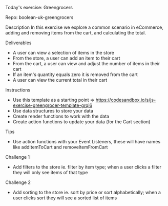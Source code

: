 Today's exercise: Greengrocers

Repo: boolean-uk-greengrocers

Description
In this exercise we explore a common scenario in eCommerce, adding and removing items from the cart, and calculating the total.

Deliverables
- A user can view a selection of items in the store
- From the store, a user can add an item to their cart
- From the cart, a user can view and adjust the number of items in their cart
- If an item's quantity equals zero it is removed from the cart
- A user can view the current total in their cart

Instructions
- Use this template as a starting point => https://codesandbox.io/s/js-exercise-greengrocer-template-grqi6
- Use data structures to store your data
- Create render functions to work with the data
- Create action functions to update your data (for the Cart section)

Tips
- Use action functions with your Event Listeners, these will have names like addItemToCart and removeItemFromCart

Challenge 1
- Add filters to the store ie. filter by item type; when a user clicks a filter they will only see items of that type

Challenge 2
- Add sorting to the store ie. sort by price or sort alphabetically; when a user clicks sort they will see a sorted list of items 